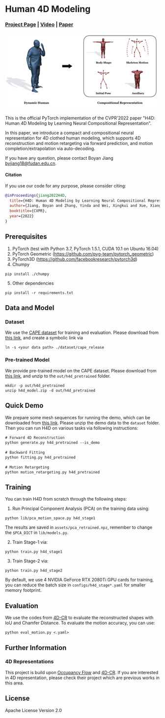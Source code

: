 # Human 4D Modeling

### [Project Page](https://boyanjiang.github.io/H4D/) | [Video](https://youtu.be/_Gue5kxtBx8) | [Paper](https://arxiv.org/pdf/2203.01247.pdf)

![teaser](assets/teaser.gif)

This is the official PyTorch implementation of the CVPR'2022 paper 
"H4D: Human 4D Modeling by Learning Neural Compositional Representation".

In this paper, we introduce a compact and compositional neural representation for 4D clothed human modeling, 
which supports 4D reconstruction and motion retargeting via forward prediction, 
and motion completion/extrapolation via auto-decoding.

If you have any question, please contact Boyan Jiang  <byjiang18@fudan.edu.cn>.

#### Citation
If you use our code for any purpose, please consider citing:
```bibtex
@inProceedings{jiang2022H4D,
  title={H4D: Human 4D Modeling by Learning Neural Compositional Representation},
  author={Jiang, Boyan and Zhang, Yinda and Wei, Xingkui and Xue, Xiangyang and Fu, Yanwei},
  booktitle={CVPR},
  year={2022}
}
```

## Prerequisites
1. PyTorch (test with Python 3.7, PyTorch 1.5.1, CUDA 10.1 on Ubuntu 16.04)
2. PyTorch Geometric (https://github.com/pyg-team/pytorch_geometric)
3. PyTorch3D (https://github.com/facebookresearch/pytorch3d)
4. Chumpy
```
pip install ./chumpy
```
5. Other dependencies
```
pip install -r requirements.txt
```

## Data and Model
### Dataset
We use the [CAPE dataset](https://cape.is.tuebingen.mpg.de/media/upload/CAPE_paper.pdf) 
for training and evaluation. Please download from [this link](https://cape.is.tue.mpg.de),
and create a symbolic link via
```
ln -s <your data path> ./dataset/cape_release
```


### Pre-trained Model
We provide pre-trained model on the CAPE dataset. 
Please download from [this link](https://drive.google.com/file/d/1nou4Rh6Z1DGWiGy6SsbhSUOqzg8fJ3Wp/view?usp=sharing), 
and unzip to the `out/h4d_pretrained` folder.
```
mkdir -p out/h4d_pretrained
unzip h4d_model.zip -d out/h4d_pretrained
```

## Quick Demo
We prepare some mesh sequences for running the demo, which can be downloaded from [this link](https://drive.google.com/file/d/1Ye8UTSUu32LNm_qYW_FziZlGpaxb6ULl/view?usp=sharing).
Please unzip the demo data to the `dataset` folder. 
Then you can run H4D on various tasks via following instructions:

```
# Forward 4D Reconstruction
python generate.py h4d_pretrained --is_demo

# Backward Fitting
python fitting.py h4d_pretrained

# Motion Retargeting
python motion_retargeting.py h4d_pretrained
```


## Training
You can train H4D from scratch through the following steps:
1. Run Principal Component Analysis (PCA) on the training data using:
```
python lib/pca_motion_space.py h4d_stage1
```
The results are saved in `assets/pca_retrained.npz`,
remember to change the `$PCA_DICT` in `lib/models.py`.

2. Train Stage-1 via:
```
python train.py h4d_stage1
```

3. Train Stage-2 via:
```
python train.py h4d_stage2
```

By default, we use 4 NVIDIA GeForce RTX 2080Ti GPU cards for training,
you can reduce the batch size in `configs/h4d_stage*.yaml` 
for smaller memory footprint.


## Evaluation
We use the codes from [4D-CR](https://github.com/BoyanJIANG/4D-Compositional-Representation)
to evaluate the reconstructed shapes with IoU and Chamfer Distance. 
To evaluate the motion accuracy, you can use:
```
python eval_motion.py <.yaml>
```

## Further Information
### 4D Representations
This project is build upon 
[Occupancy Flow](https://github.com/autonomousvision/occupancy_flow) 
and 
[4D-CR](https://github.com/BoyanJIANG/4D-Compositional-Representation).
If you are interested in 4D representation, please check their project which are previous works in this area.

## License
Apache License Version 2.0